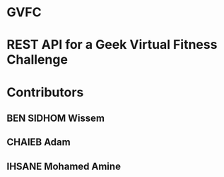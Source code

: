 # GVFC
 
# REST API for a Geek Virtual Fitness Challenge

# Contributors

## BEN SIDHOM Wissem
## CHAIEB Adam 
## IHSANE Mohamed Amine
